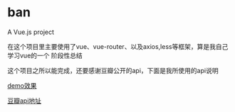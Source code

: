 # ban




 A Vue.js project



在这个项目里主要使用了vue、vue-router、以及axios,less等框架，算是我自己学习vue的一个
阶段性总结

这个项目之所以能完成，还要感谢豆瓣公开的api，下面是我所使用的api说明

[demo效果](http://120.25.254.231)

[豆瓣api地址](https://developers.douban.com/wiki/?title=api_v2)


